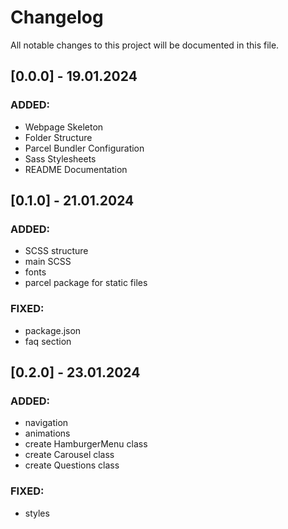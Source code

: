 # Changelog

All notable changes to this project will be documented in this file.

## [0.0.0] - 19.01.2024

### ADDED:

- Webpage Skeleton
- Folder Structure
- Parcel Bundler Configuration
- Sass Stylesheets
- README Documentation

## [0.1.0] - 21.01.2024

### ADDED:

- SCSS structure
- main SCSS
- fonts
- parcel package for static files

### FIXED:

- package.json
- faq section

## [0.2.0] - 23.01.2024

### ADDED:

- navigation
- animations
- create HamburgerMenu class
- create Carousel class
- create Questions class

### FIXED:

- styles
